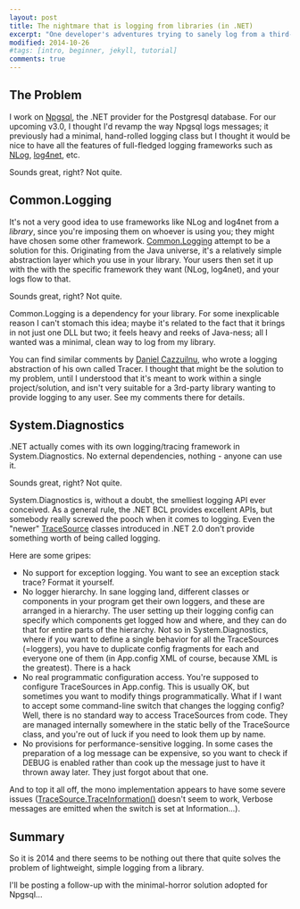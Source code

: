 ```yaml
---
layout: post
title: The nightmare that is logging from libraries (in .NET)
excerpt: "One developer's adventures trying to sanely log from a third-party .NET library"
modified: 2014-10-26
#tags: [intro, beginner, jekyll, tutorial]
comments: true
---
```


## The Problem

I work on [Npgsql](http://www.github.com/npgsql/npgsql), the .NET provider for the Postgresql database.
For our upcoming v3.0, I thought I'd revamp the way Npgsql logs messages; it previously had a minimal,
hand-rolled logging class but I thought it would be nice to have all the features of full-fledged
logging frameworks such as [NLog](http://nlog-project.org), [log4net](http://logging.apache.org/log4net), etc.

Sounds great, right? Not quite.

## Common.Logging

It's not a very good idea to use frameworks like NLog and log4net from a
*library*, since you're imposing them on whoever is using you; they might
have chosen some other framework.
[Common.Logging](http://commons.apache.org/proper/commons-logging/) attempt
to be a solution for this. Originating from the Java universe, it's a
relatively simple abstraction layer which you use in your library.
Your users then set it up with the with the specific framework they want
(NLog, log4net), and your logs flow to that.

Sounds great, right? Not quite.

Common.Logging is a dependency for your library. For some inexplicable reason
I can't stomach this idea; maybe it's related to the fact that it brings in
not just one DLL but two; it feels heavy and reeks of Java-ness; all I wanted
was a minimal, clean way to log from my library.

You can find similar comments by
[Daniel Cazzuilnu](http://blogs.clariusconsulting.net/kzu/tracer-the-unified-dead-simple-api-for-all-logging-frameworks-in-existence/),
who wrote a logging abstraction of his own called Tracer. I thought that
might be the solution to my problem, until I understood that it's meant to
work within a single project/solution, and isn't very suitable for a 3rd-party
library wanting to provide logging to any user. See my comments there for details.

## System.Diagnostics

.NET actually comes with its own logging/tracing framework in
System.Diagnostics. No external dependencies, nothing - anyone can use it.

Sounds great, right? Not quite.

System.Diagnostics is, without a doubt, the smelliest logging API ever
conceived. As a general rule, the .NET BCL provides excellent APIs, but
somebody really screwed the pooch when it comes to logging. Even the "newer"
[TraceSource](http://msdn.microsoft.com/en-us/library/system.diagnostics.tracesource(v=vs.110).aspx)
classes introduced in .NET 2.0 don't provide something worth of being called
logging.

Here are some gripes:

* No support for exception logging. You want to see an exception stack trace?
  Format it yourself.
* No logger hierarchy. In sane logging land, different classes or components
  in your program get their own loggers, and these are arranged in a hierarchy.
  The user setting up their logging config can specify which components get
  logged how and where, and they can do that for entire parts of the hierarchy.
  Not so in System.Diagnostics, where if you want to define a single behavior
  for all the TraceSources (=loggers), you have to duplicate config fragments
  for each and everyone one of them (in App.config XML of course, because
  XML is the greatest).
  There is a hack
* No real programmatic configuration access. You're supposed to configure
  TraceSources in App.config. This is usually OK, but sometimes you want to
  modify things programmatically. What if I want to accept some command-line
  switch that changes the logging config? Well, there is no standard way to
  access TraceSources from code. They are managed internally somewhere in the
  static belly of the TraceSource class, and you're out of luck if you need to
  look them up by name.
* No provisions for performance-sensitive logging. In some cases the
  preparation of a log message can be expensive, so you want to check if DEBUG
  is enabled rather than cook up the message just to have it thrown away
  later. They just forgot about that one.

And to top it all off, the mono implementation appears to have some severe issues
([TraceSource.TraceInformation()](http://msdn.microsoft.com/en-us/library/system.diagnostics.tracesource.traceinformation(v=vs.110).aspx) 
doesn't seem to work, Verbose messages are emitted when the switch is set at Information...).

## Summary

So it is 2014 and there seems to be nothing out there that quite solves the problem of lightweight,
simple logging from a library.

I'll be posting a follow-up with the minimal-horror solution adopted for Npgsql...
